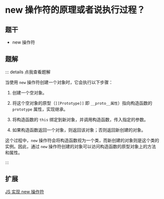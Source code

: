 # new 操作符的原理或者说执行过程？

## 题干

- new 操作符

## 题解

::: details 点我查看题解


当使用 `new` 操作符创建一个对象时，它会执行以下步骤：

1. 创建一个空对象。

2. 将这个空对象的原型（`[[Prototype]]` 即 `__proto__属性`）指向构造函数的 `prototype` 属性，实现继承。

3. 将构造函数的 `this` 绑定到新对象，并调用构造函数，传入指定的参数。

4. 如果构造函数返回一个对象，则返回该对象；否则返回新创建的对象。


这个过程中，`new` 操作符会将构造函数视为一个类，而新创建的对象则是这个类的实例。因此，通过 `new` 操作符创建的对象可以访问构造函数的原型对象上的方法和属性。


:::


## 扩展

[JS 实现 new 操作符](../../write/0090_js_write_new.md)